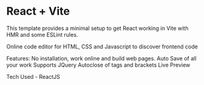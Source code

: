 # React + Vite

This template provides a minimal setup to get React working in Vite with HMR and some ESLint rules.

Online code editor for HTML, CSS and Javascript to discover frontend code

Features:
No installation, work online and build web pages.
Auto Save of all your work
Supports JQuery
Autoclose of tags and brackets
Live Preview

Tech Used - ReactJS

